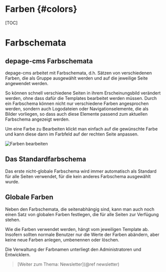 Farben      {#colors}
======

[TOC]

Farbschemata
============

depage-cms Farbschemata
-----------------------

depage-cms arbeitet mit Farbschemata, d.h. Sätzen von verschiedenen Farben, die als Gruppe ausgewählt werden und auf die jeweilige Seite angewendet werden.

So können schnell verschiedene Seiten in ihrem Erscheinungsbild verändert werden, ohne dass dafür die Templates bearbeitet werden müssen.
Durch ein Farbschema können nicht nur verschiedene Farben angesprochen werden, sondern auch Logodateien oder Navigationselemente, die als Bilder vorliegen, so dass auch diese Elemente passend zum aktuellen Farbschema angezeigt werden.

Um eine Farbe zu Bearbeiten klickt man einfach auf die gewünschte Farbe und kann diese dann im Farbfeld auf der rechten Seite anpassen.

![Farben bearbeiten](images/editing-colors.png)

Das Standardfarbschema
----------------------

Das erste nicht-globale Farbschema wird immer automatisch als Standard für alle Seiten verwendet, für die kein anderes Farbschema ausgewählt wurde.

Globale Farben
--------------

Neben den Farbschemata, die seitenabhängig sind, kann man auch noch einen Satz von globalen Farben festlegen, die für alle Seiten zur Verfügung stehen.

Wie die Farben verwendet werden, hängt vom jeweiligen Template ab. Insofern sollten normale Benutzer nur die Werte der Farben abändern, aber keine neue Farben anlegen, umbenennen oder löschen.

Die Verwaltung der Farbnamen unterliegt den Administratoren und Entwicklern.



> [Weiter zum Thema: Newsletter](@ref newsletter)
